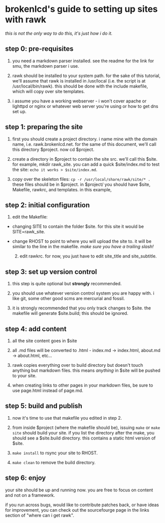 brokenlcd's guide to setting up sites with rawk
===============================================

*this is not the only way to do this, it's just how i do it.*

step 0: pre-requisites
----------------------
1. you need a markdown parser installed. see the readme for the link for smu,
the markdown parser i use.

2. rawk should be installed to your system path. for the sake of this tutorial,
we'll assume that rawk is installed in /usr/local (i.e. the script is at 
/usr/local/bin/rawk). this should be done with the include makefile, which will
copy over site templates.

3. i assume you have a working webserver - i won't cover apache or lighttpd or 
nginx or whatever web server you're using or how to get dns set up.

step 1: preparing the site
--------------------------
1. first you should create a project directory. i name mine with the domain
name, i.e. rawk.brokenlcd.net. for the same of this document, we'll call this
directory $project. now cd $project. 

2. create a directory in $project to contain the site src. we'll call this 
$site. for example, mkdir rawk\_site. you can add a quick $site/index.md to 
test the site: `echo it works > $site/index.md`. 

3. copy over the skeleton files: `cp -r /usr/local/share/rawk/site/* .`
these files should be in $project. in $project/ you should have $site,
Makefile, rawkrc, and templates. in this example, 

step 2: initial configuration
-----------------------------
1. edit the Makefile:

* changing SITE to contain the folder $site. for this site
it would be SITE=rawk\_site.

* change RHOST to point to where you will upload the site to. it will be 
similar to the line in the makefile. *make sure you have a trailing slash!*

    2. edit rawkrc. for now, you just have to edit site\_title and site\_subtitle.

step 3: set up version control
------------------------------
1. this step is quite optional but **strongly** recommended.

2. you should use whatever version control system you are happy with. i like
git, some other good scms are mercurial and fossil.

3. it is strongly recommended that you only track changes to $site. the
makefile will generate $site.build; this should be ignored.

step 4: add content
-------------------
1. all the site content goes in $site

2. all .md files will be converted to .html - index.md -> index.html, 
about.md -> about.html, etc...

3. rawk copies everything over to build directory but doesn't touch anything
but markdown files. this means *anything* in $site will be pushed to your site.

4. when creating links to other pages in your markdown files, be sure to use
page.html instead of page.md.


step 5: build and publish
-------------------------
1. now it's time to use that makefile you edited in step 2.

2. from inside $project (where the makefile should be), issuing `make` or
`make site` should build your site. if you list the directory after the make,
you should see a $site.build directory. this contains a static html version
of $site.

3. `make install` to rsync your site to RHOST.

4. `make clean` to remove the build directory.

step 6: enjoy
-------------
your site should be up and running now. you are free to focus on content and
not on a framework.

if you run across bugs, would like to contribute patches back, or have ideas
for improvement, you can check out the sourcefourge page in the links section
of "where can i get rawk".

